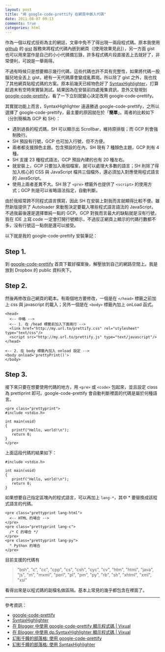 ```yaml
---
layout: post
title: "用 google-code-prettify 在網頁中嵌入代碼"
date: 2011-08-07 09:13
comments: true
categories: html
---
```


作為一個以程式技術為主的網誌，文章中免不了得出現一兩段程式碼。原本我使用 [github][] 的 [gist][] 服務來將程式代碼內嵌到網頁（[使用效果見此]），另一方面 gist 也可以用來當作是自己的小小代碼備忘錄，許多程式碼片段直接丟上去就好了，非常便利，可說是一舉兩得。

[github]: https://github.com/
[gist]: http://www.gist.com/
[sample]: http://coder.aqualuna.me/2011/07/uigesturerecognizer.html

不過有時候只是想要顯示幾行代碼，這些代碼也許不具有完整性，如果將代碼一股腦兒地全丟上 gist，總有一天代碼庫會變成亂葬崗。所以除了 gist 之外，我也找了其他網頁貼程式碼的方案。原本前幾天已經物色好了 [SyntaxHighlighter][sh]，打算趁週末有空時來實裝測試。結果因為在安裝前四處蒐集資訊，意外又發現到 [google-code-prettify][gcp]，看了一下立刻就變心決定改用 google-code-prettify。

[sh]: http://alexgorbatchev.com/SyntaxHighlighter/
[gcp]: http://code.google.com/p/google-code-prettify/

其實就功能上而言，SyntaxHighlighter 遠遠勝過 google-code-prettify，之所以選擇了 google-code-prettify，最主要的原因就在於「**簡單**」。兩者的比較如下（分別簡稱為 GCP 和 SH）：

- 遇到過長的程式碼，SH 可以顯示出 Scrollbar，維持原排版；而 GCP 則會強制換行。
- SH 預設有行號，GCP 也可加入行號，但不方便。
- 兩者都支援顏色主題。包含預設的在內，SH 現有 7 種顏色主題，GCP 則有 4 種。
- SH 支援 23 種程式語法，GCP 預設內建的也有 20 種左右。
- 就安裝上，GCP 只要加入兩個檔案，就可以處理大多數的語言；SH 則除了得加入核心的 CSS 與 JavaScript 檔共三個檔外，還必須加入對應使用程式語言的 JavaScript。
- 使用上兩者差異不大。SH 除了 `<pre>` 標籤外也提供了 `<script>` 的使用方式；GCP 則是可以省略語法指定，自動判斷。

由於我經常跨不同程式語言撰寫，因此 SH 在安裝上對我而言就顯得比較不便。雖然新版提供了 Autoloader 來動態決定要載入哪些程式語言語法的 JavaScript，不過我最後還是選擇單純一點的 GCP。GCP 對我而言最大的缺點就是沒有行號，我在 IDE 上寫 code 一定會打開行號顯示，不過反正網頁上顯示的代碼行數都不多，沒有行號這一點倒是還可以接受。

以下就是我的 google-code-prettify 安裝筆記：

## Step 1.

到 [google-code-prettify][gcp] 首頁下載好檔案後，解壓放到自己的網路空間上。我是放到 Dropbox 的 public 資料夾下。

## Step 2.

然後再修改自己網頁的範本。有兩個地方要修改，一個是在 `</head>` 標籤之前加上 css 與 javascript 的載入；另外一個是在 `<body>` 標籤內加上 onLoad 函式。

<pre class="prettyprint lang-html"><code>&lt;head&gt;
  &lt;-- 中略 --&gt;
  &lt;-- 1. 在 /head 標籤前加入下面兩行 --&gt;
  &lt;link href="http://my.url.to/prettify.css" rel="stylesheet" type="text/css"/&gt;
  &lt;script src="http://my.url.to/prettify.js" type="text/javascript"/&gt;
&lt;/head&gt;

&lt;-- 2. 在 body 標籤內加入 onload 設定 --&gt;
&lt;body onload='prettyPrint()'&gt;
&lt;/body&gt;
</code></pre>

## Step 3.
接下來只要在想要使用代碼的地方，用 `<pre>` 或 `<code>` 包起來，並且設定 class 為 prettiprint 即可。google-code-prettify 會自動判斷裡面的代碼是屬於何種語言。

<pre class="prettyprint lang-html"><code>&lt;pre class="prettyprint"&gt;
#include &lt;stdio.h&gt;
 
int main(void)
{
   printf("Hello, world!\n");
   return 0;
}
&lt;/pre&gt;
</code></pre>

上面這段代碼的結果如下：

<pre class="prettyprint"><code>#include &lt;stdio.h&gt;
 
int main(void)
{
   printf("Hello, world!\n");
   return 0;
}
</code></pre>

如果想要自己指定區塊內的程式語言，可以再加上 `lang-*`，其中 * 要替換成該程式語言的代碼。

<pre class="prettyprint"><code>&lt;pre class="prettyprint lang-html"&gt;
  &lt;-- HTML 的場合 --&gt;
&lt;/pre&gt;
&lt;pre class="prettyprint lang-c"&gt;
  /* C 的場合 */
&lt;/pre&gt;
&lt;pre class="prettyprint lang-py"&gt;
  " Python 的場合
&lt;/pre&gt;
</code></pre>

目前支援的代碼有

> "bsh", "c", "cc", "cpp", "cs", "csh", "cyc", "cv", "htm", "html", "java", "js", "m", "mxml", "perl", "pl", "pm", "py", "rb", "sh", "xhtml", "xml", "xsl"

看得出來是以程式碼的副檔名做區隔。基本上常見的幾乎都包含在裡面了。

* * *

參考資訊：

- [google-code-prettify][1]
- [SyntaxHighlighter][2]
- [在 Blogger 中使用 google-code-prettify 顯示程式碼 | Vixual][3]
- [在 Blogger 中使用 dp.SyntaxHighlighter 顯示程式碼 | Vixual][4]
- [幻影千瞳的部落格: 使用 google-code-prettify][5]
- [幻影千瞳的部落格: 使用 SyntaxHighlighter][6]

[1]: http://code.google.com/p/google-code-prettify/
[2]: http://alexgorbatchev.com/SyntaxHighlighter/
[3]: http://www.vixual.net/blog/archives/197
[4]: http://www.vixual.net/blog/archives/198
[5]: http://yuanfarn.blogspot.com/2009/10/google-code-prettify.html
[6]: http://yuanfarn.blogspot.com/2009/10/syntaxhighlighter.html